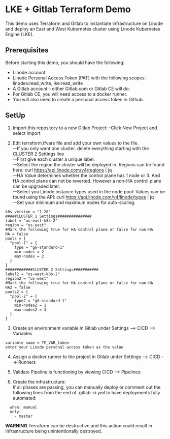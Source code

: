 # LKE + Gitlab Terraform Demo

This demo uses Terraform and Gitlab to instantiate infrastructure on Linode and deploy an East and West Kubernetes cluster using Linode Kubernetes Engine (LKE).

## Prerequisites
Before starting this demo, you should have the following:

- Linode account
- Linode Personal Access Token (PAT) with the following scopes: linodes:read_write, lke:read_write
- A Gitlab account - either Gitlab.com or Gitlab CE will do:
-   For Gitlab CE, you will need access to a docker runner.
-   You will also need to create a personal access token in Github.

## SetUp
1. Import this repository to a new Gitlab Project:
-Click New Project and select Import

2. Edit terraform.tfvars file and add your own values to the file.  
--If you only want one cluster. delete everything starting with the CLUSTER 2 Settings line  
--First give each cluster a unique label.  
--Select the region the cluster will be deployed in.  Regions can be found here:  curl https://api.linode.com/v4/regions | jq  
--HA Value determines whether the control plane has 1 node or 3.  And HA control plane can not be reverted.  However a non-HA control plane can be upgraded later.  
--Select you Linode instance types used in the node pool:  Values can be found using the API:  curl https://api.linode.com/v4/linode/types | jq  
--Set your minimum and maximum nodes for auto-scaling.
```
k8s_version = "1.26"
#####CLUSTER 1 Settings###############
label = "us-east-k8s-2"
region = "us-east"
#Mark the following true for HA control plane or false for non-HA
HA = false
pools = {
  "pool-1" = {
    type = "g6-standard-1"
    min-nodes = 2
    max-nodes = 2
  }
}
############CLUSTER 2 Settings###########
label2 = "us-west-k8s-2"
region2 = "us-west"
#Mark the following true for HA control plane or false for non-HA
HA2 = false
pools2 = {
  "pool-2" = {
    type2 = "g6-standard-1"
    min-nodes2 = 1
    max-nodes2 = 3
  }
}
```
3.  Create an environment variable in Gitlab under Settings --> CICD --> Variables
```
variable name = TF_VAR_token
enter your Linode personal access token as the value
```
4.  Assign a docker runner to the project in Gitlab under Settings --> CICD --> Runners

5. Validate Pipeline is functioning by viewing CICD --> Pipelines:

6. Create the infrastructure:  
If all phases are passing, you can manually deploy or comment out the following lines from the end of .gitlab-ci.yml to have deployments fully automated:
```
  when: manual
  only:
    - master
```
**WARNING** Terraform can be destructive and this action could result in infrastructure being unintentionally destroyed.
